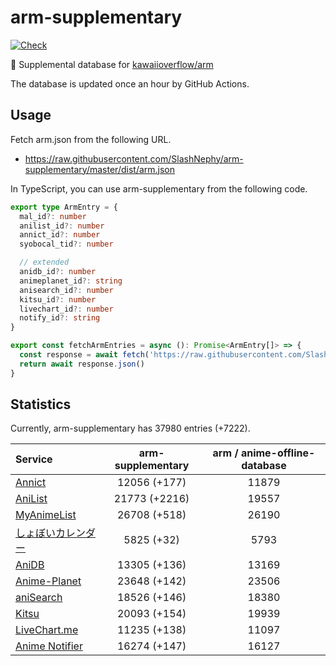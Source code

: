 # arm-supplementary

[![Check](https://github.com/SlashNephy/arm-supplementary/actions/workflows/check-node.yml/badge.svg)](https://github.com/SlashNephy/arm-supplementary/actions/workflows/check-node.yml)

💊 Supplemental database for [kawaiioverflow/arm](https://github.com/kawaiioverflow/arm)

The database is updated once an hour by GitHub Actions.

## Usage

Fetch arm.json from the following URL.

- https://raw.githubusercontent.com/SlashNephy/arm-supplementary/master/dist/arm.json

In TypeScript, you can use arm-supplementary from the following code.

```TypeScript
export type ArmEntry = {
  mal_id?: number
  anilist_id?: number
  annict_id?: number
  syobocal_tid?: number

  // extended
  anidb_id?: number
  animeplanet_id?: string
  anisearch_id?: number
  kitsu_id?: number
  livechart_id?: number
  notify_id?: string
}

export const fetchArmEntries = async (): Promise<ArmEntry[]> => {
  const response = await fetch('https://raw.githubusercontent.com/SlashNephy/arm-supplementary/master/dist/arm.json')
  return await response.json()
}
```

## Statistics

Currently, arm-supplementary has 37980 entries (+7222).

| Service                                     | arm-supplementary | arm / anime-offline-database |
| :------------------------------------------ | :---------------: | :--------------------------: |
| [Annict](https://annict.com)                |   12056 (+177)    |            11879             |
| [AniList](https://anilist.co)               |   21773 (+2216)   |            19557             |
| [MyAnimeList](https://myanimelist.net)      |   26708 (+518)    |            26190             |
| [しょぼいカレンダー](https://cal.syoboi.jp) |    5825 (+32)     |             5793             |
| [AniDB](https://anidb.net)                  |   13305 (+136)    |            13169             |
| [Anime-Planet](https://anime-planet.com)    |   23648 (+142)    |            23506             |
| [aniSearch](https://anisearch.com)          |   18526 (+146)    |            18380             |
| [Kitsu](https://kitsu.io)                   |   20093 (+154)    |            19939             |
| [LiveChart.me](https://livechart.me)        |   11235 (+138)    |            11097             |
| [Anime Notifier](https://notify.moe)        |   16274 (+147)    |            16127             |
